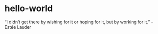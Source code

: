 # hello-world

“I didn’t get there by wishing for it or hoping for it, but by working for it.” - Estée Lauder
